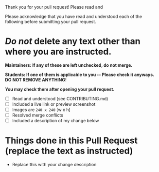 Thank you for your pull request! Please read and

Please acknowledge that you have read and understood each of the following before submitting your pull request.

# _Do not_ delete any text other than where you are instructed.


**Maintainers: If any of these are left unchecked, do not merge.**

**Students: If one of them is applicable to you -- Please check it anyways. DO NOT REMOVE ANYTHING!**

**You may check them after opening your pull request.**

- [ ] Read and understood (see CONTRIBUTING.md)
- [ ] Included a live link or preview screenshot
- [ ] Images are `240 x 240` [w x h]
- [ ] Resolved merge conflicts
- [ ] Included a description of my change below

# Things done in this Pull Request (replace the text as instructed)

- Replace this with your change description
